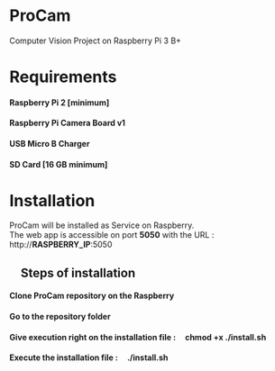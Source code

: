 # ProCam
Computer Vision Project on Raspberry Pi 3 B+ 

# Requirements
#### Raspberry Pi 2 [minimum]
#### Raspberry Pi Camera Board v1 
#### USB Micro B Charger 
#### SD Card [16 GB minimum]

# Installation
ProCam will be installed as Service on Raspberry. <br/>
The web app is accessible on port **5050** with the URL : &nbsp; &nbsp; http://**RASPBERRY_IP**:5050

## &nbsp; &nbsp; Steps of installation
#### Clone ProCam repository on the Raspberry
#### Go to the repository folder
#### Give execution right on the installation file : &nbsp; &nbsp; **chmod +x ./install.sh**
#### Execute the installation file : &nbsp; &nbsp;  **./install.sh**
